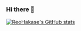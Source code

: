 ### Hi there 👋

<!--
**ReoHakase/ReoHakase** is a ✨ _special_ ✨ repository because its `README.md` (this file) appears on your GitHub profile.

Here are some ideas to get you started:

- 🔭 I’m currently working on ...
- 🌱 I’m currently learning ...
- 👯 I’m looking to collaborate on ...
- 🤔 I’m looking for help with ...
- 💬 Ask me about ...
- 📫 How to reach me: ...
- 😄 Pronouns: ...
- ⚡ Fun fact: ...
-->

[![ReoHakase's GitHub stats](https://github-readme-stats.vercel.app/api?username=ReoHakase)](https://github.com/anuraghazra/github-readme-stats)
